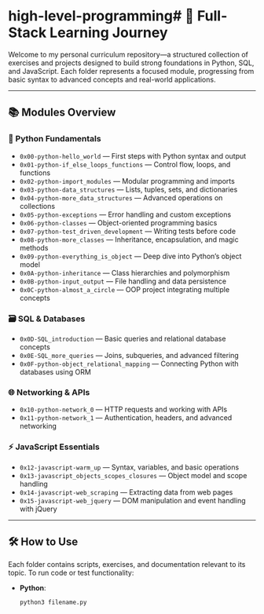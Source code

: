 # high-level-programming# 🧠 Full-Stack Learning Journey

Welcome to my personal curriculum repository—a structured collection of exercises and projects designed to build strong foundations in Python, SQL, and JavaScript. Each folder represents a focused module, progressing from basic syntax to advanced concepts and real-world applications.

---

## 📚 Modules Overview

### 🐍 Python Fundamentals
- `0x00-python-hello_world` — First steps with Python syntax and output
- `0x01-python-if_else_loops_functions` — Control flow, loops, and functions
- `0x02-python-import_modules` — Modular programming and imports
- `0x03-python-data_structures` — Lists, tuples, sets, and dictionaries
- `0x04-python-more_data_structures` — Advanced operations on collections
- `0x05-python-exceptions` — Error handling and custom exceptions
- `0x06-python-classes` — Object-oriented programming basics
- `0x07-python-test_driven_development` — Writing tests before code
- `0x08-python-more_classes` — Inheritance, encapsulation, and magic methods
- `0x09-python-everything_is_object` — Deep dive into Python’s object model
- `0x0A-python-inheritance` — Class hierarchies and polymorphism
- `0x0B-python-input_output` — File handling and data persistence
- `0x0C-python-almost_a_circle` — OOP project integrating multiple concepts

### 🗃️ SQL & Databases
- `0x0D-SQL_introduction` — Basic queries and relational database concepts
- `0x0E-SQL_more_queries` — Joins, subqueries, and advanced filtering
- `0x0F-python-object_relational_mapping` — Connecting Python with databases using ORM

### 🌐 Networking & APIs
- `0x10-python-network_0` — HTTP requests and working with APIs
- `0x11-python-network_1` — Authentication, headers, and advanced networking

### ⚡ JavaScript Essentials
- `0x12-javascript-warm_up` — Syntax, variables, and basic operations
- `0x13-javascript_objects_scopes_closures` — Object model and scope handling
- `0x14-javascript-web_scraping` — Extracting data from web pages
- `0x15-javascript-web_jquery` — DOM manipulation and event handling with jQuery

---

## 🛠️ How to Use

Each folder contains scripts, exercises, and documentation relevant to its topic. To run code or test functionality:

- **Python**:  
  ```bash
  python3 filename.py